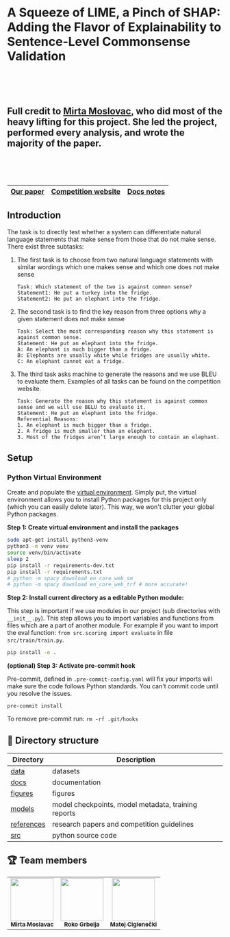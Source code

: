 # A Squeeze of LIME, a Pinch of SHAP: Adding the Flavor of Explainability to Sentence-Level Commonsense Validation

<br>
<br>
<br>

## Full credit to [Mirta Moslovac](https://github.com/mirtamoslavac), who did most of the heavy lifting for this project. She led the project, performed every analysis, and wrote the majority of the paper.

<br>
<br>
<br>

<p align="center">
<table>
    <thead>
        <tr>
			<th align="right"><a href="A_Squeeze_of_LIME__a_Pinch_of_SHAP__Adding_the_Flavor_of_Explainability_to_Sentence_Level_Commonsense_Validation.pdf">Our paper</a></th>
            <th align="left"><a href="https://competitions.codalab.org/competitions/21080">Competition website</a></th>
            <th align="center"><a href="https://docs.google.com/document/d/1nUB-Nw2rtMeh8_mq2UHAL_kMZck2WKo8MhI1Jexj5tk/edit?usp=sharing">Docs notes</a></th>
        </tr>
    </thead>
</table>
</p>

## Introduction

The task is to directly test whether a system can differentiate natural language statements that make sense from those that do not make sense. There exist three subtasks:

1. The first task is to choose from two natural language statements with similar wordings which one makes sense and which one does not make sense

	```
	Task: Which statement of the two is against common sense?
	Statement1: He put a turkey into the fridge.
	Statement2: He put an elephant into the fridge.
	```

2. The second task is to find the key reason from three options why a given statement does not make sense

	```
	Task: Select the most corresponding reason why this statement is against common sense.
	Statement: He put an elephant into the fridge.
	A: An elephant is much bigger than a fridge.
	B: Elephants are usually white while fridges are usually white.
	C: An elephant cannot eat a fridge.
	```

3. The third task asks machine to generate the reasons and we use BLEU to evaluate them. Examples of all tasks can be found on the competition website.

	```
	Task: Generate the reason why this statement is against common sense and we will use BELU to evaluate it.
	Statement: He put an elephant into the fridge.
	Referential Reasons:
	1. An elephant is much bigger than a fridge.
	2. A fridge is much smaller than an elephant.
	3. Most of the fridges aren’t large enough to contain an elephant.
	```

## Setup

### Python Virtual Environment

Create and populate the [virtual environment](https://docs.python.org/3/library/venv.html#:~:text=A%20virtual%20environment%20is%20a,part%20of%20your%20operating%20system). Simply put, the virtual environment allows you to install Python packages for this project only (which you can easily delete later). This way, we won't clutter your global Python packages.

**Step 1: Create virtual environment and install the packages**

```bash
sudo apt-get install python3-venv
python3 -m venv venv
source venv/bin/activate
sleep 2
pip install -r requirements-dev.txt
pip install -r requirements.txt
# python -m spacy download en_core_web_sm
# python -m spacy download en_core_web_trf # more accurate!
```

**Step 2: Install current directory as a editable Python module:**

This step is important if we use modules in our project (sub directories with `__init__.py`). This step allows you to import variables and functions from files which are a part of another module. For example if you want to import the eval function: `from src.scoring import evaluate` in file `src/train/train.py`.

```bash
pip install -e .
```

**(optional) Step 3: Activate pre-commit hook**

Pre-commit, defined in `.pre-commit-config.yaml` will fix your imports will make sure the code follows Python standards. You can't commit code until you resolve the issues.

```
pre-commit install
```

To remove pre-commit run: `rm -rf .git/hooks`

## 📁 Directory structure

| Directory                 | Description                                         |
| ------------------------- | --------------------------------------------------- |
| [data](data/)             | datasets                                            |
| [docs](docs/)             | documentation                                       |
| [figures](figures/)       | figures                                             |
| [models](models/)         | model checkpoints, model metadata, training reports |
| [references](references/) | research papers and competition guidelines          |
| [src](src/)               | python source code                                  |


## 🏆 Team members

<table>
  <tr>
    <td align="center"><a href="https://github.com/mirtamoslavac"><img src="https://avatars.githubusercontent.com/u/72082543?v=4" width="100px;" alt=""/><br /><sub><b>Mirta Moslavac</b></sub><br /></td>
   <td align="center"><a href="https://github.com/rokogrbelja"><img src="https://avatars.githubusercontent.com/u/54799615?v=4" width="100px;" alt=""/><br /><sub><b>Roko Grbelja</b></sub></a><br /></td>
    <td align="center"><a href="https://github.com/ciglenecki"><img src="https://avatars.githubusercontent.com/u/12819849?v=4" width="100px;" alt=""/><br /><sub><b>Matej Ciglenečki</b></sub></a><br /></td>
</table>
